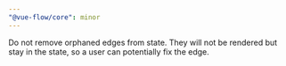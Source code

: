 ```yaml
---
"@vue-flow/core": minor
---
```


Do not remove orphaned edges from state. They will not be rendered but stay in the state, so a user can potentially fix the edge.
